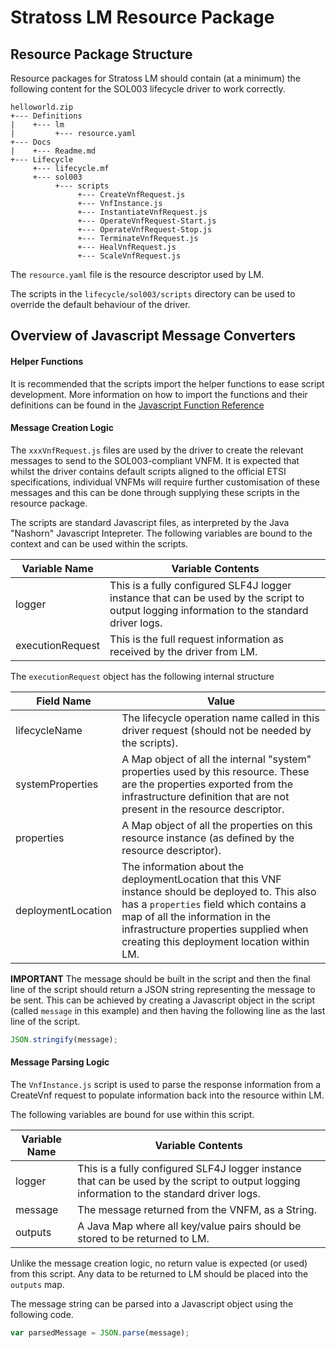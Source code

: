 # Stratoss LM Resource Package

## Resource Package Structure

Resource packages for Stratoss LM should contain (at a minimum) the following content for the SOL003 lifecycle driver to work correctly.

```
helloworld.zip
+--- Definitions
|    +--- lm
|         +--- resource.yaml
+--- Docs
|    +--- Readme.md
+--- Lifecycle
     +--- lifecycle.mf
     +--- sol003
          +--- scripts
               +--- CreateVnfRequest.js
               +--- VnfInstance.js
               +--- InstantiateVnfRequest.js
               +--- OperateVnfRequest-Start.js
               +--- OperateVnfRequest-Stop.js
               +--- TerminateVnfRequest.js
               +--- HealVnfRequest.js
               +--- ScaleVnfRequest.js
```
The `resource.yaml` file is the resource descriptor used by LM.

The scripts in the `lifecycle/sol003/scripts` directory can be used to override the default behaviour of the driver.

## Overview of Javascript Message Converters

#### Helper Functions
It is recommended that the scripts import the helper functions to ease script development. More information on how to import the functions and their definitions can be found in the [Javascript Function Reference](JavascriptFunctionReference.md)

#### Message Creation Logic
The `xxxVnfRequest.js` files are used by the driver to create the relevant messages to send to the SOL003-compliant VNFM. It is expected that whilst the driver contains default scripts aligned to the official ETSI specifications, individual VNFMs will require further customisation of these messages and this can be done through supplying these scripts in the resource package.

The scripts are standard Javascript files, as interpreted by the Java "Nashorn" Javascript Intepreter. The following variables are bound to the context and can be used within the scripts.

Variable Name | Variable Contents
--------------|------------------
logger | This is a fully configured SLF4J logger instance that can be used by the script to output logging information to the standard driver logs.
executionRequest | This is the full request information as received by the driver from LM.

The `executionRequest` object has the following internal structure

Field Name | Value
-----------|------
lifecycleName | The lifecycle operation name called in this driver request (should not be needed by the scripts).
systemProperties | A Map object of all the internal "system" properties used by this resource. These are the properties exported from the infrastructure definition that are not present in the resource descriptor.
properties | A Map object of all the properties on this resource instance (as defined by the resource descriptor).
deploymentLocation | The information about the deploymentLocation that this VNF instance should be deployed to. This also has a `properties` field which contains a map of all the information in the infrastructure properties supplied when creating this deployment location within LM.

**IMPORTANT** The message should be built in the script and then the final line of the script should return a JSON string representing the message to be sent. This can be achieved by creating a Javascript object in the script (called `message` in this example) and then having the following line as the last line of the script.
```js
JSON.stringify(message);
```

#### Message Parsing Logic
The `VnfInstance.js` script is used to parse the response information from a CreateVnf request to populate information back into the resource within LM.

The following variables are bound for use within this script.

Variable Name | Variable Contents
--------------|------------------
logger | This is a fully configured SLF4J logger instance that can be used by the script to output logging information to the standard driver logs.
message | The message returned from the VNFM, as a String.
outputs | A Java Map where all key/value pairs should be stored to be returned to LM.

Unlike the message creation logic, no return value is expected (or used) from this script. Any data to be returned to LM should be placed into the `outputs` map.

The message string can be parsed into a Javascript object using the following code.

```js
var parsedMessage = JSON.parse(message);
```
